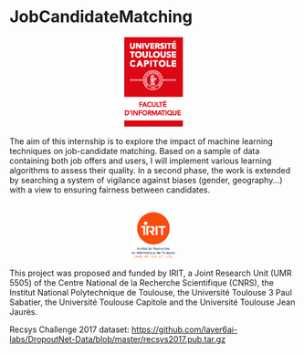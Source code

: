 # JobCandidateMatching
<p align="center">
  <img src="https://github.com/gonzalodom11/JobCandidateMatching/blob/main/images/utcapitole1.png">
</p>
The aim of this internship is to explore the impact of machine learning techniques on job-candidate matching. Based on a sample of data containing both job offers and users, I will implement various learning algorithms to assess their quality. In a second phase, the work is extended by searching a system of vigilance against biases (gender, geography...) with a view to ensuring fairness between candidates.
<br><br>
<p align="center">
  <img src="https://github.com/gonzalodom11/JobCandidateMatching/blob/main/images/Logo_IRIT_2018.png" width="15%">
</p>

This project was proposed and funded by IRIT, a Joint Research Unit (UMR 5505) of the Centre National de la Recherche Scientifique (CNRS), the Institut National Polytechnique de Toulouse, the Université Toulouse 3 Paul Sabatier, the Université Toulouse Capitole and the Université Toulouse Jean Jaurès.

Recsys Challenge 2017 dataset: https://github.com/layer6ai-labs/DropoutNet-Data/blob/master/recsys2017.pub.tar.gz
